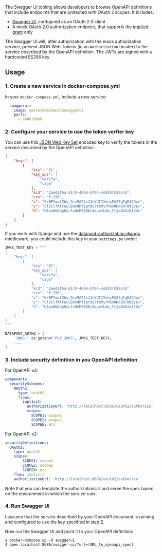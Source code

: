 The Swagger UI tooling allows developers to browse OpenAPI definitions that include endpoints that are protected with OAuth 2 scopes. It includes:

* [Swagger UI](https://github.com/swagger-api/swagger-ui), configured as an OAuth 2.0 client
* A mock OAuth 2.0 authorization endpoint, that supports the [impilicit grant](https://tools.ietf.org/html/rfc6749#section-4.2) only

The Swagger UI will, after authorization with the mock authorization service, present JSON Web Tokens (in an `Authorization` header) to the service described by the OpenAPI definition. The JWTs are signed with a hardcoded ES256 key.

## Usage


### 1. Create a new service in docker-compose.yml

In your `docker-compose.yml`, include a new service:

```yaml
  swaggerui:
    image: amsterdam/oauth2swaggerui
    ports:
      - 8686:8686
```

### 2. Configure your service to use the token verfier key 

You can use this [JSON Web Key Set](https://tools.ietf.org/html/rfc7517#section-5) encoded key to verify the tokens in the service described by the OpenAPI definition:

```json
{
    "keys": [
        {
            "kty": "EC",
            "key_ops": [
                "verify",
                "sign"
            ],
            "kid": "2aedafba-8170-4064-b704-ce92b7c89cc6",
            "crv": "P-256",
            "x": "6r8PYwqfZbq_QzoMA4tzJJsYUIIXdeyPA27qTgEJCDw=",
            "y": "Cf2clfAfFuuCB06NMfIat9ultkMyrMQO9Hd2H7O9ZVE=",
            "d": "N1vu0UQUp0vLfaNeM0EDbl4quvvL6m_ltjoAXXzkI3U="
        }
    ]
}
```

If you work with Django and use the [datapunt-authorization-django](https://pypi.python.org/pypi/datapunt-authorization-django/) middleware, you could include this key in your `settings.py` under:

```python
JWKS_TEST_KEY = """
{
    "keys": [
        {
            "kty": "EC",
            "key_ops": [
                "verify",
                "sign"
            ],
            "kid": "2aedafba-8170-4064-b704-ce92b7c89cc6",
            "crv": "P-256",
            "x": "6r8PYwqfZbq_QzoMA4tzJJsYUIIXdeyPA27qTgEJCDw=",
            "y": "Cf2clfAfFuuCB06NMfIat9ultkMyrMQO9Hd2H7O9ZVE=",
            "d": "N1vu0UQUp0vLfaNeM0EDbl4quvvL6m_ltjoAXXzkI3U="
        }
    ]
}
"""

DATAPUNT_AUTHZ = {
    'JWKS': os.getenv('PUB_JWKS', JWKS_TEST_KEY),
    ...
}
```

### 3. Include security definition in you OpenAPI definition

For OpenAPI v3:

```yaml
components:
  securitySchemes:
    OAuth2:
      type: oauth2
      flows:
        implicit:
          authorizationUrl: 'http://localhost:8686/oauth2/authorize'
          scopes:
            SCOPE1: scope1
            SCOPE2: scope2
            SCOPEN: etc
```

For OpenAPI v2:

```yaml
securityDefinitions:
  OAuth2:
    type: oauth2
    scopes:
        SCOPE1: scope1
        SCOPE2: scope2
        SCOPEN: etc
    flow: implicit
    authorizationUrl: 'http://localhost:8686/oauth2/authorize'
```

Note that you can template the authorizationUrl and serve the spec based on the environment in which the service runs.

### 4. Run Swagger UI

I assume that the service described by your OpenAPI document is running and configured to use the key specified in step 2.

Now run the Swagger UI and point it to your OpenAPI definition:

```shell
$ docker-compose up -d swaggerui
$ open localhost:8686/swagger-ui/?url=[URL_to_openapi_spec]
```